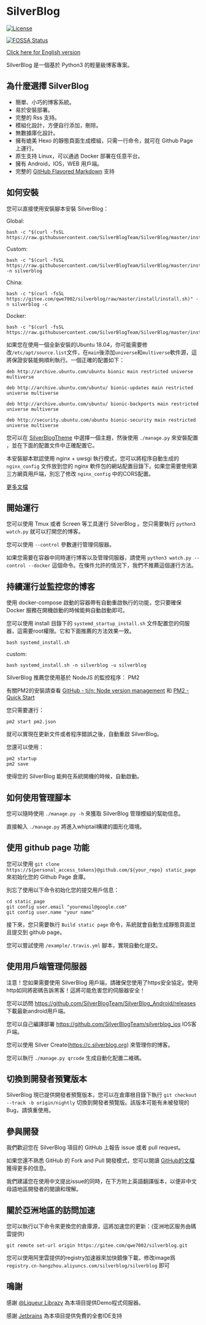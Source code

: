 # SilverBlog

[![License](https://img.shields.io/badge/License-BSD%203--Clause-blue.svg)](https://github.com/SilverBlogTeam/SilverBlog/blob/master/LICENSE)

[![FOSSA Status](https://app.fossa.io/api/projects/git%2Bgithub.com%2FSilverBlogTeam%2Fsilverblog.svg?type=shield)](https://app.fossa.io/projects/git%2Bgithub.com%2FSilverBlogTeam%2Fsilverblog?ref=badge_shield)

[Click here for English version](https://github.com/SilverBlogTeam/silverblog/blob/master/readme/en-US.md)

SilverBlog 是一個基於 Python3 的輕量級博客專案。

## 為什麼選擇 SilverBlog

* 簡單、小巧的博客系統。
* 易於安裝部署。
* 完整的 Rss 支持。
* 模組化設計，方便自行添加，刪除。
* 無數據庫化設計。
* 擁有媲美 Hexo 的靜態頁面生成模組，只需一行命令，就可在 Github Page 上運行。
* 原生支持 Linux，可以通過 Docker 部署在任意平台。
* 擁有 Android，IOS，WEB 用戶端。
* 完整的 [GitHub Flavored Markdown](https://guides.github.com/features/mastering-markdown/) 支持

## 如何安裝

您可以直接使用安裝腳本安裝 SilverBlog：

Global:

```
bash -c "$(curl -fsSL https://raw.githubusercontent.com/SilverBlogTeam/SilverBlog/master/install/install.sh)"
```

Custom:

```
bash -c "$(curl -fsSL https://raw.githubusercontent.com/SilverBlogTeam/SilverBlog/master/install/install.sh)" -n silverblog
```

China:

```
bash -c "$(curl -fsSL https://gitee.com/qwe7002/silverblog/raw/master/install/install.sh)" -n silverblog -c
```

Docker:

```
bash -c "$(curl -fsSL https://raw.githubusercontent.com/SilverBlogTeam/SilverBlog/master/install/docker_install.sh)"
```

如果您在使用一個全新安裝的Ubuntu 18.04，你可能需要修改`/etc/apt/source.list`文件，在`main`後添加`universe`和`multiverse`軟件源，這將保證安裝能夠順利執行。一個正確的配置如下：

```
deb http://archive.ubuntu.com/ubuntu bionic main restricted universe multiverse

deb http://archive.ubuntu.com/ubuntu/ bionic-updates main restricted universe multiverse

deb http://archive.ubuntu.com/ubuntu/ bionic-backports main restricted universe multiverse

deb http://security.ubuntu.com/ubuntu bionic-security main restricted universe multiverse
```

您可以在 [SilverBlogTheme](https://github.com/SilverBlogTheme) 中選擇一個主題，然後使用 `./manage.py` 來安裝配置 ，並在下面的配置文件中正確配置它。

本安裝腳本默認使用 nginx + uwsgi 執行模式，您可以將程序自動生成的 `nginx_config` 文件放到您的 nginx 軟件包的網站配置目錄下。如果您需要使用第三方網頁用戶端，別忘了修改 `nginx_config` 中的CORS配置。

[更多文檔](https://github.com/SilverBlogTeam/silverblog/wiki)

## 開始運行

您可以使用 Tmux 或者 Screen 等工具運行 SilverBlog 。您只需要執行 `python3 watch.py​​` 就可以打開您的博客。

您可以使用 `--control` 參數運行管理伺服器。

如果您需要在容器中同時運行博客以及管理伺服器，請使用 `python3 watch.py --control --docker` 這個命令。在條件允許的情況下，我們不推薦這個運行方法。

## 持續運行並監控您的博客

使用 docker-compose 啟動的容器帶有自動重啟執行的功能，您只要確保 Docker 服務在開機啟動的時候能夠自動啟動即可。

您可以使用 install 目錄下的 `systemd_startup_install.sh` 文件配置您的伺服器，這需要root權限。它和下面推薦的方法效果一致。

```
bash systemd_install.sh
```

custom:

```
bash systemd_install.sh -n silverblog -u silverblog
```

SilverBlog 推薦您使用基於 NodeJS 的監控程序： PM2

有關PM2的安裝請查看 [GitHub - tj/n: Node version management](https://github.com/tj/n) 和 [PM2 - Quick Start](http://pm2.keymetrics.io/docs/usage/quick-start/)

您只需要運行：

```
pm2 start pm2.json
```

就可以實現在更新文件或者程序錯誤之後，自動重啟 SilverBlog。

您還可以使用：

```
pm2 startup
pm2 save
```

使得您的 SilverBlog 能夠在系統開機的時候，自動啟動。

## 如何使用管理腳本

您可以隨時使用 `./manage.py -h` 來獲取 SilverBlog 管理模組的幫助信息。

直接輸入 `./manage.py` 將進入whiptail構建的圖形化環境。

## 使用 github page 功能

您可以使用 `git clone https://${personal_access_tokens}@github.com/${your_repo} static_page` 來初始化您的 Github Page 倉庫。

別忘了使用以下命令初始化您的提交用戶信息：

```
cd static_page
git config user.email "youremail@google.com"
git config user.name "your name"
```

接下來，您只需要執行 `Build static page` 命令，系統就會自動生成靜態頁面並且提交到 github page。

您可以嘗試使用 `/example/.travis.yml` 腳本，實現自動化提交。


## 使用用戶端管理伺服器

注意！您如果需要使用 SilverBlog 用戶端，請確保您使用了https安全協定。使用http如同將密碼告訴黑客！這將可能危害您的伺服器安全！

您可以訪問 https://github.com/SilverBlogTeam/SilverBlog_Android/releases 下載最新android用戶端。

您可以自己編譯部署 https://github.com/SilverBlogTeam/silverblog_ios IOS客戶端。

您可以使用 Silver Create(https://c.silverblog.org) 來管理你的博客。

您可以執行 `./manage.py qrcode` 生成自動化配置二維碼。

## 切換到開發者預覽版本

SilverBlog 現已提供開發者預覽版本，您可以在倉庫根目錄下執行 `git checkout --track -b origin/nightly` 切換到開發者預覽版。該版本可能有未被發現的Bug，請慎重使用。

## 參與開發

我們歡迎您在 SilverBlog 項目的 GitHub 上報告 issue 或者 pull request。

如果您還不熟悉 GitHub 的 Fork and Pull 開發模式，您可以閱讀 [GitHub的文檔](https://help.github.com/articles/using-pull-requests) 獲得更多的信息。

我們建議您在使用中文提出issue的同時，在下方附上英語翻譯版本，以便非中文母語地區開發者的閱讀和理解。

## 關於亞洲地區的訪問加速

您可以執行以下命令來更換您的倉庫源，這將加速您的更新：(亚洲地区服务由碼雲提供)

```
git remote set-url origin https://gitee.com/qwe7002/silverblog.git
```

您可以使用阿里雲提供的registry加速器來加快鏡像下載，修改image爲 `registry.cn-hangzhou.aliyuncs.com/silverblog/silverblog` 即可

## 鳴謝

感謝 [@Liqueur Librazy](https://github.com/Librazy) 為本項目提供Demo程式伺服器。

感謝 [Jetbrains](https://www.jetbrains.com/) 為本項目提供免費的全套IDE支持
